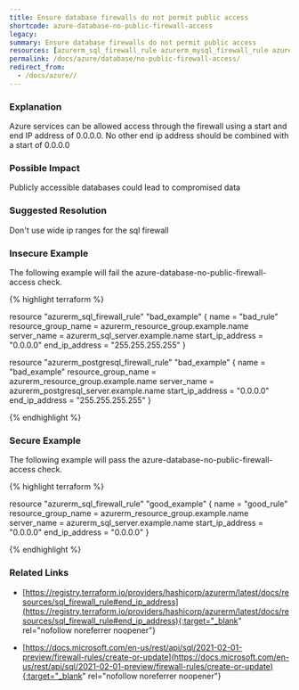 ```yaml
---
title: Ensure database firewalls do not permit public access
shortcode: azure-database-no-public-firewall-access
legacy: 
summary: Ensure database firewalls do not permit public access 
resources: [azurerm_sql_firewall_rule azurerm_mysql_firewall_rule azurerm_postgresql_firewall_rule azurerm_mariadb_firewall_rule] 
permalink: /docs/azure/database/no-public-firewall-access/
redirect_from: 
  - /docs/azure//
---
```


### Explanation

Azure services can be allowed access through the firewall using a start and end IP address of 0.0.0.0. No other end ip address should be combined with a start of 0.0.0.0

### Possible Impact
Publicly accessible databases could lead to compromised data

### Suggested Resolution
Don't use wide ip ranges for the sql firewall


### Insecure Example

The following example will fail the azure-database-no-public-firewall-access check.

{% highlight terraform %}

resource "azurerm_sql_firewall_rule" "bad_example" {
  name                = "bad_rule"
  resource_group_name = azurerm_resource_group.example.name
  server_name         = azurerm_sql_server.example.name
  start_ip_address    = "0.0.0.0"
  end_ip_address      = "255.255.255.255"
}

resource "azurerm_postgresql_firewall_rule" "bad_example" {
  name                = "bad_example"
  resource_group_name = azurerm_resource_group.example.name
  server_name         = azurerm_postgresql_server.example.name
  start_ip_address    = "0.0.0.0"
  end_ip_address      = "255.255.255.255"
}

{% endhighlight %}



### Secure Example

The following example will pass the azure-database-no-public-firewall-access check.

{% highlight terraform %}

resource "azurerm_sql_firewall_rule" "good_example" {
  name                = "good_rule"
  resource_group_name = azurerm_resource_group.example.name
  server_name         = azurerm_sql_server.example.name
  start_ip_address    = "0.0.0.0"
  end_ip_address      = "0.0.0.0"
}

{% endhighlight %}



### Related Links


- [https://registry.terraform.io/providers/hashicorp/azurerm/latest/docs/resources/sql_firewall_rule#end_ip_address](https://registry.terraform.io/providers/hashicorp/azurerm/latest/docs/resources/sql_firewall_rule#end_ip_address){:target="_blank" rel="nofollow noreferrer noopener"}

- [https://docs.microsoft.com/en-us/rest/api/sql/2021-02-01-preview/firewall-rules/create-or-update](https://docs.microsoft.com/en-us/rest/api/sql/2021-02-01-preview/firewall-rules/create-or-update){:target="_blank" rel="nofollow noreferrer noopener"}


